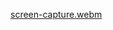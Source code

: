 
[screen-capture.webm](https://github.com/shagunbagrecha/counter-app/assets/54242232/2b5b08d0-6b22-4b36-b366-1ea1323118ff)
